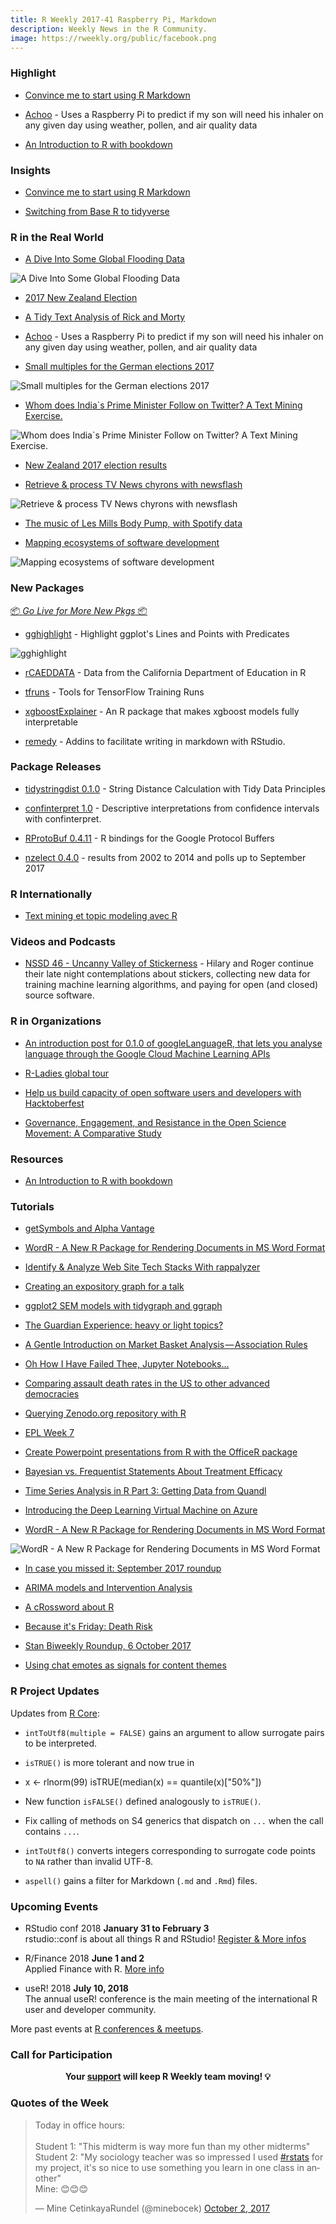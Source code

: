 ```yaml
---
title: R Weekly 2017-41 Raspberry Pi, Markdown
description: Weekly News in the R Community.
image: https://rweekly.org/public/facebook.png
---
```


###  Highlight

+ [Convince me to start using R Markdown](https://community.rstudio.com/t/convince-me-to-start-using-r-markdown/1636)

+ [Achoo](https://github.com/tmthyjames/Achoo) - Uses a Raspberry Pi to predict if my son will need his inhaler on any given day using weather, pollen, and air quality data

+ [An Introduction to R with bookdown](http://colinfay.me/intro-to-r/)

### Insights

+ [Convince me to start using R Markdown](https://community.rstudio.com/t/convince-me-to-start-using-r-markdown/1636)

+ [Switching from Base R to tidyverse](http://www.significantdigits.org/2017/10/switching-from-base-r-to-tidyverse/)

###  R in the Real World

+ [A Dive Into Some Global Flooding Data ](https://www.blog.cultureofinsight.com/2017/10/when-it-rains-it-pours/)

![A Dive Into Some Global Flooding Data](https://www.blog.cultureofinsight.com/img/floods.png)

+ [2017 New Zealand Election ](http://david.frigge.nz/election2017/)

+ [A Tidy Text Analysis of Rick and Morty](http://tamaszilagyi.com/blog/a-tidy-text-analysis-of-rick-and-morty/)

+ [Achoo](https://github.com/tmthyjames/Achoo) - Uses a Raspberry Pi to predict if my son will need his inhaler on any given day using weather, pollen, and air quality data

+ [Small multiples for the German elections 2017](https://interaktiv.morgenpost.de/analyse-bundestagswahl-2017/data/btw17_analysis.html)

![Small multiples for the German elections 2017](https://raw.githubusercontent.com/rweekly/image/master/2017-03/german2.png)

+ [Whom does India`s Prime Minister Follow on Twitter? A Text Mining Exercise.](https://medium.com/@RahulxC/who-does-indias-prime-minister-follow-on-twitter-a-text-mining-exercise-d0fe258e9c28)

![Whom does India`s Prime Minister Follow on Twitter? A Text Mining Exercise.](https://cdn-images-1.medium.com/max/2000/1*bN64NrFrHGySxNzvdHxP3A.png)

+ [New Zealand 2017 election results](http://ellisp.github.io/blog/2017/10/07/election-results)

+ [Retrieve & process TV News chyrons with newsflash](https://rud.is/b/2017/10/01/retrieve-process-tv-news-chyrons-with-newsflash/)

![Retrieve & process TV News chyrons with newsflash](https://i2.wp.com/rud.is/b/wp-content/uploads/2017/10/chy01.png?zoom=3&resize=780%2C386&ssl=1)

+ [The music of Les Mills Body Pump, with Spotify data](http://www.masalmon.eu/2017/10/01/bodypump/)

+ [Mapping ecosystems of software development](https://juliasilge.com/blog/tag-network/)

![Mapping ecosystems of software development](https://juliasilge.com/figs/2017-10-03-tag-network/interactive_viz.gif)

###  New Packages

<p class="added-hostname"><a href="https://rweekly.org/live" target="_blank" class="externalLink">📦 <i>Go Live for More New Pkgs</i> 📦</a></p>

+ [gghighlight](https://yutani.rbind.io/post/2017-10-06-gghighlight/) - Highlight ggplot's Lines and Points with Predicates

![gghighlight](https://raw.githubusercontent.com/yutannihilation/gghighlight/9b00b79a84c6ba4866c9757110c2662aed14ff6f/man/figures/README-gghighlight-line-1.png)

+ [rCAEDDATA](https://github.com/daranzolin/rCAEDDATA) - Data from the California Department of Education in R

+ [tfruns](https://tensorflow.rstudio.com/blog/tfruns.html) - Tools for TensorFlow Training Runs

+ [xgboostExplainer](https://github.com/AppliedDataSciencePartners/xgboostExplainer) - An R package that makes xgboost models fully interpretable

+ [remedy](https://github.com/ThinkR-open/remedy) - Addins to facilitate writing in markdown with RStudio.

### Package Releases

+ [tidystringdist 0.1.0](https://cran.r-project.org/web/packages/tidystringdist/index.html) - String Distance Calculation with Tidy Data Principles

+ [confinterpret 1.0](https://cran.r-project.org/package=confinterpret) - Descriptive interpretations from confidence intervals with confinterpret.

+ [RProtoBuf 0.4.11](http://dirk.eddelbuettel.com/blog/2017/10/03#rprotobuf_0.4.11) - R bindings for the Google Protocol Buffers

+ [nzelect 0.4.0](http://ellisp.github.io/blog/2017/10/05/nzelect-0-4-0) - results from 2002 to 2014 and polls up to September 2017

###  R Internationally

+ [Text mining et topic modeling avec R](https://thinkr.fr/text-mining-et-topic-modeling-avec-r/)

###  Videos and Podcasts

+ [NSSD 46 - Uncanny Valley of Stickerness](http://nssdeviations.com/46-uncanny-valley-of-stickerness) - Hilary and Roger continue their late night contemplations about stickers, collecting new data for training machine learning algorithms, and paying for open (and closed) source software.

###  R in Organizations

+ [An introduction post for 0.1.0 of googleLanguageR, that lets you analyse language through the Google Cloud Machine Learning APIs](https://ropensci.org/blog/blog/2017/10/03/googlelanguager)

+ [R-Ladies global tour](http://www.masalmon.eu/2017/10/06/globalrladiestour/)

+ [Help us build capacity of open software users and developers with Hacktoberfest](http://ropensci.org/blog/blog/2017/10/02/hacktoberfest)

+ [Governance, Engagement, and Resistance in the Open Science Movement: A Comparative Study](http://ropensci.org/blog/blog/2017/10/06/sholler-plan)

###  Resources

+ [An Introduction to R with bookdown](http://colinfay.me/intro-to-r/)

###  Tutorials

+ [getSymbols and Alpha Vantage](http://blog.fosstrading.com/2017/10/getsymbols-and-alpha-vantage.html)

+ [WordR - A New R Package for Rendering Documents in MS Word Format](https://rviews.rstudio.com/2017/10/04/wordr---a-new-r-package-for-rendering-documents-in-ms-word-format/)

+ [Identify & Analyze Web Site Tech Stacks With rappalyzer](https://rud.is/b/2017/09/30/identify-analyze-web-site-tech-stacks-with-rappalyzer/)

+ [Creating an expository graph for a talk](https://simplystatistics.org/2017/10/02/creating-an-expository-graph-for-a-talk/)

+ [ggplot2 SEM models with tidygraph and ggraph](http://drsimonj.svbtle.com/ggsem-plot-sem-models-with-ggplot2)

+ [The Guardian Experience: heavy or light topics?](http://www.masalmon.eu/2017/10/02/guardian-experience/)

+ [A Gentle Introduction on Market Basket Analysis — Association Rules](https://datascienceplus.com/a-gentle-introduction-on-market-basket-analysis%e2%80%8a-%e2%80%8aassociation-rules/)

+ [Oh How I Have Failed Thee, Jupyter Notebooks…](https://blog.ouseful.info/2017/10/02/oh-how-i-have-failed-thee-jupyter-notebooks/)

+ [Comparing assault death rates in the US to other advanced democracies](http://blog.revolutionanalytics.com/2017/10/assault-death-rates.html)

+ [Querying Zenodo.org repository with R](https://behrica.github.io//blog//2017/10/querying-zenodo-org-repository-with-r.html)

+ [EPL Week 7](https://www.mytinyshinys.com/2017/10/03/epl2018_wk7)

+ [Create Powerpoint presentations from R with the OfficeR package](http://blog.revolutionanalytics.com/2017/10/officer-powerpoint.html)

+ [Bayesian vs. Frequentist Statements About Treatment Efficacy](http://www.fharrell.com/2017/10/bayesian-vs-frequentist-statements.html)

+ [Time Series Analysis in R Part 3: Getting Data from Quandl](https://datascienceplus.com/time-series-analysis-in-r-part-3-getting-data-from-quandl/)

+ [Introducing the Deep Learning Virtual Machine on Azure](http://blog.revolutionanalytics.com/2017/10/deep-learning-vm.html)

+ [WordR - A New R Package for Rendering Documents in MS Word Format](https://rviews.rstudio.com/2017/10/04/wordr---a-new-r-package-for-rendering-documents-in-ms-word-format/)

![WordR - A New R Package for Rendering Documents in MS Word Format](https://rviews.rstudio.com/post/2017-10-02-Hovorka-WordR_files/outputMTcarsPrintscreen.gif)

+ [In case you missed it: September 2017 roundup](http://blog.revolutionanalytics.com/2017/10/in-case-you-missed-it-september-2017-roundup.html)

+ [ARIMA models and Intervention Analysis](https://datascienceplus.com/arima-models-and-intervention-analysis/)

+ [A cRossword about R](http://blog.revolutionanalytics.com/2017/10/r-crossword.html)

+ [Because it's Friday: Death Risk](http://blog.revolutionanalytics.com/2017/10/because-its-friday-death-risk.html)

+ [Stan Biweekly Roundup, 6 October 2017](http://andrewgelman.com/2017/10/06/stan-biweekly-roundup-6-october-2017/)

+ [Using chat emotes as signals for content themes](https://blog.twitch.tv/using-chat-emotes-as-signals-for-content-themes-13c31d4a0f74?source=rss----3ae745429979--science)

<!--<div class="post-more-begin"></div><div class="post-more-end"></div>-->

###  R Project Updates

Updates from [R Core](http://developer.r-project.org/blosxom.cgi/R-devel/NEWS):

+ `intToUtf8(multiple = FALSE)` gains an argument to allow surrogate pairs to be interpreted.

+ `isTRUE()` is more tolerant and now true in

+ x <- rlnorm(99) isTRUE(median(x) == quantile(x)["50%"])

+ New function `isFALSE()` defined analogously to `isTRUE()`.

+ Fix calling of methods on S4 generics that dispatch on `...` when the call contains `...`.

+ `intToUtf8()` converts integers corresponding to surrogate code points to `NA` rather than invalid UTF-8.

+ `aspell()` gains a filter for Markdown (`.md` and `.Rmd`) files.

###  Upcoming Events

+ RStudio conf 2018 **January 31 to February 3** <br />
rstudio::conf is about all things R and RStudio! [Register & More infos](https://www.rstudio.com/conference/)

+ R/Finance 2018 **June 1 and 2** <br />
Applied Finance with R. [More info](http://www.rinfinance.com)

+ useR! 2018 **July 10, 2018** <br />
The annual useR! conference is the main meeting of the international R user and developer community.

More past events at [R conferences & meetups](https://conf.rweekly.org).

###  Call for Participation

<p class="hide-support added-hostname support-rweekly" style="text-align: center;font-weight: bold;">Your <a class="non-visited externalLink" href="https://www.patreon.com/rweekly" onclick="pas(this)">support</a> will keep R Weekly team moving! 💡</p>

###  Quotes of the Week

<blockquote class="twitter-tweet" data-lang="en"><p lang="en" dir="ltr">Today in office hours: <br><br>Student 1: &quot;This midterm is way more fun than my other midterms&quot;<br>Student 2: &quot;My sociology teacher was so impressed I used <a href="https://twitter.com/hashtag/rstats?src=hash&amp;ref_src=twsrc%5Etfw">#rstats</a> for my project, it&#39;s so nice to use something you learn in one class in another&quot; <br>Mine: 😊😊😊</p>&mdash; Mine CetinkayaRundel (@minebocek) <a href="https://twitter.com/minebocek/status/914938117005733888?ref_src=twsrc%5Etfw">October 2, 2017</a></blockquote>
